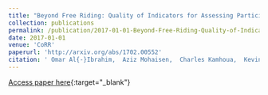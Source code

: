 ```yaml
---
title: "Beyond Free Riding: Quality of Indicators for Assessing Participation in Information Sharing for Threat Intelligence"
collection: publications
permalink: /publication/2017-01-01-Beyond-Free-Riding-Quality-of-Indicators-for-Assessing-Participation-in-Information-Sharing-for-Threat-Intelligence
date: 2017-01-01
venue: 'CoRR'
paperurl: 'http://arxiv.org/abs/1702.00552'
citation: ' Omar Al{-}Ibrahim,  Aziz Mohaisen,  Charles Kamhoua,  Kevin Kwiat,  Laurent Njilla, &quot;Beyond Free Riding: Quality of Indicators for Assessing Participation in Information Sharing for Threat Intelligence.&quot; CoRR, 2017.'
---
```

[Access paper here](http://arxiv.org/abs/1702.00552){:target="_blank"}
